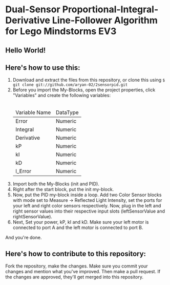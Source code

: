 # Dual-Sensor Proportional-Integral-Derivative Line-Follower Algorithm for Lego Mindstorms EV3

## Hello World!

## Here's how to use this:

<ol>
	<li>Download and extract the files from this repository, or clone this using <code>$ git clone git://github.com/aryan-02/2sensorpid.git</code>
	</li>
	<li>
		Before you import the My-Blocks, open the project properties, click "Variables" and create the following variables:<br><br>
		<table>
			<thead><tr><td>Variable Name</td><td>DataType</td></tr></thead>
			<tr><td>Error</td><td>Numeric</td></tr>
			<tr><td>Integral</td><td>Numeric</td></tr>
			<tr><td>Derivative</td><td>Numeric</td></tr>
			<tr><td>kP</td><td>Numeric</td></tr>
			<tr><td>kI</td><td>Numeric</td></tr>
			<tr><td>kD</td><td>Numeric</td></tr>
			<tr><td>l_Error</td><td>Numeric</td></tr>
		</table>
	</li>
	<li>
		Import both the My-Blocks (init and PID).
	</li>
	<li>
		Right after the start block, put the init my-block.
	</li>
	<li>
		Now, put the PID my-block inside a loop. Add two Color Sensor blocks with mode set to Measure -> Reflected Light Intensity, set the ports for your left and right color sensors respectively. Now, plug in the left and right sensor values into their respective input slots (leftSensorValue and rightSensorValue).
	</li>
	<li>
	Next, Set your power, kP, kI and kD. Make sure your left motor is connected to port A and the left motor is connected to port B.
	</li>
</ol>

And you're done.

## Here's how to contribute to this repository:

Fork the repository, make the changes. Make sure you commit your changes and mention what you've improved. Then make a pull request. If the changes are approved, they'll get merged into this repository.
